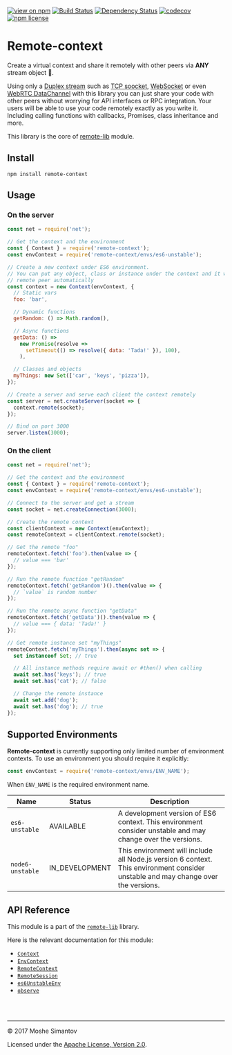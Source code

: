 [![view on npm](http://img.shields.io/npm/v/remote-context.svg)](https://www.npmjs.org/package/remote-context)
[![Build Status](https://travis-ci.org/remotelib/remote-lib.svg?branch=master)](https://travis-ci.org/remotelib/remote-lib)
[![Dependency Status](https://david-dm.org/remotelib/remote-lib.svg?path=packages/remote-context)](https://david-dm.org/remotelib/remote-lib?path=packages/remote-context)
[![codecov](https://codecov.io/gh/remotelib/remote-lib/branch/master/graph/badge.svg)](https://codecov.io/gh/remotelib/remote-lib)
[![npm license](https://img.shields.io/npm/l/remote-context.svg)](LICENSE)

# Remote-context
Create a virtual context and share it remotely with other peers via **ANY** stream object 💫.

Using only a [Duplex stream](https://nodejs.org/api/stream.html#stream_class_stream_duplex) such as 
[TCP soocket](https://nodejs.org/api/net.html#net_net_createconnection_options_connectlistener), 
[WebSocket](https://www.npmj.com/package/websocket-stream) or even 
[WebRTC DataChannel](https://www.npmjs.com/package/simple-peer) with this library you can just share
your code with other peers without worrying for API interfaces or RPC integration. Your users 
will be able to use your code remotely exactly as you write it. Including calling functions with 
callbacks, Promises, class inheritance and more.

This library is the core of [remote-lib](https://www.npmjs.org/package/remote-lib) module.

## Install
```
npm install remote-context
```

## Usage
### On the server
```js
const net = require('net');

// Get the context and the environment
const { Context } = require('remote-context');
const envContext = require('remote-context/envs/es6-unstable');

// Create a new context under ES6 environment.
// You can put any object, class or instance under the context and it will be proxied to the
// remote peer automatically
const context = new Context(envContext, {
  // Static vars
  foo: 'bar',

  // Dynamic functions
  getRandom: () => Math.random(),

  // Async functions
  getData: () =>
    new Promise(resolve =>
      setTimeout(() => resolve({ data: 'Tada!' }), 100),
    ),

  // Classes and objects
  myThings: new Set(['car', 'keys', 'pizza']),
});

// Create a server and serve each client the context remotely
const server = net.createServer(socket => {
  context.remote(socket);
});

// Bind on port 3000
server.listen(3000);
```

### On the client
```js
const net = require('net');

// Get the context and the environment
const { Context } = require('remote-context');
const envContext = require('remote-context/envs/es6-unstable');

// Connect to the server and get a stream
const socket = net.createConnection(3000);

// Create the remote context
const clientContext = new Context(envContext);
const remoteContext = clientContext.remote(socket);

// Get the remote "foo"
remoteContext.fetch('foo').then(value => {
  // value === 'bar'
});

// Run the remote function "getRandom"
remoteContext.fetch('getRandom')().then(value => {
  // `value` is random number
});

// Run the remote async function "getData"
remoteContext.fetch('getData')().then(value => {
  // value === { data: 'Tada!' }
});

// Get remote instance set "myThings"
remoteContext.fetch('myThings').then(async set => {
  set instanceof Set; // true

  // All instance methods require await or #then() when calling
  await set.has('keys'); // true
  await set.has('cat'); // false

  // Change the remote instance
  await set.add('dog');
  await set.has('dog'); // true
});
```

## Supported Environments

**Remote-context** is currently supporting only limited number of environment contexts.
To use an environment you should require it explicitly:

```js
const envContext = require('remote-context/envs/ENV_NAME');
```

When `ENV_NAME` is the required environment name.

Name | Status | Description
--- | --- | ---
`es6-unstable` | AVAILABLE | A development version of ES6 context. This environment consider unstable and may change over the versions.
`node6-unstable` | IN_DEVELOPMENT | This environment will include all Node.js version 6 context. This environment consider unstable and may change over the versions.


## API Reference

This module is a part of the [`remote-lib`](http://www.remotelib.com) library.

Here is the relevant documentation for this module:

- [`Context`](http://www.remotelib.com/class/packages/remote-context/src/Context.js~Context.html)
- [`EnvContext`](http://www.remotelib.com/class/packages/remote-context/src/EnvContext.js~EnvContext.html)
- [`RemoteContext`](http://www.remotelib.com/class/packages/remote-context/src/RemoteContext.js~RemoteContext.html)
- [`RemoteSession`](http://www.remotelib.com/class/packages/remote-context/src/RemoteSession.js~RemoteSession.html)
- [`es6UnstableEnv`](http://www.remotelib.com/typedef/index.html#static-typedef-es6UnstableEnv)
- [`observe`](http://www.remotelib.com/class/packages/remote-context/src/RemoteValue.js~RemoteValue.html#static-method-observe)

<br />
<br />

* * *

&copy; 2017 Moshe Simantov

Licensed under the [Apache License, Version 2.0](LICENSE).
